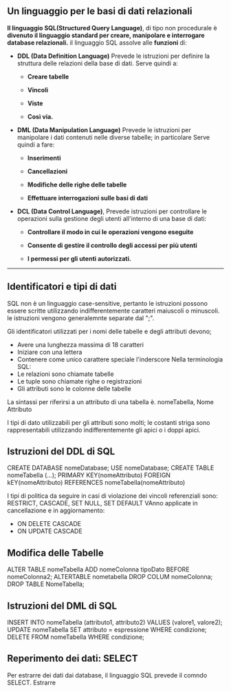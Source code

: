 ## Un linguaggio per le basi di dati relazionali

**Il linguaggio SQL(Structured Query Language)**, di tipo non procedurale è **divenuto il linguaggio standard per creare, manipolare e interrogare database relazionali.**
il linguaggio SQL assolve alle **funzioni** di:

- **DDL (Data Definition Language)**
Prevede le istruzioni per definire la struttura delle relazioni della base di dati. 
Serve quindi a:
	-  **Creare tabelle**
	
	-  **Vincoli**
	
	-  **Viste**
	
	- **Così via.**

- **DML (Data Manipulation Language)**
Prevede le istruzioni per manipolare i dati contenuti nelle diverse tabelle; in particolare 
Serve quindi a fare: 
	- **Inserimenti**
	
	- **Cancellazioni**
	
	- **Modifiche delle righe delle tabelle**
	
	- **Effettuare interrogazioni sulle basi di dati**

- **DCL (Data Control Language)**, Prevede istruzioni per controllare le operazioni sulla gestione degli utenti all'interno di una base di dati:
	- **Controllare il modo in cui le operazioni vengono eseguite**
	
	-  **Consente di gestire il controllo degli accessi per più utenti**
	
	-  **I permessi per gli utenti autorizzati.**
- - - 

## Identificatori e tipi di dati

SQL non è un linguaggio case-sensitive, pertanto le istruzioni possono essere scritte utilizzando indifferentemente caratteri maiuscoli o minuscoli.
le istruzioni vengono generalemnte separate dal ";".

Gli identificatori utilizzati per i nomi delle tabelle e degli attributi devono;
- Avere una lunghezza massima di 18 caratteri
- Iniziare con una lettera
- Contenere come unico carattere speciale l'inderscore
Nella terminologia SQL:
- Le relazioni sono chiamate tabelle
- Le tuple sono chiamate righe o registrazioni
- Gli attributi sono le colonne delle tabelle

La sintassi per riferirsi a un attributo di una tabella è. nomeTabella, Nome Attributo

I tipi di dato utilizzabili per gli attributi sono molti; le costanti striga sono rappresentabili utilizzando indifferentemente gli apici o i doppi apici.

## Istruzioni del DDL di SQL

CREATE DATABASE nomeDatabase;
USE nomeDatabase;
CREATE TABLE nomeTabella (...);
PRIMARY KEY(nomeAttributo)
FOREIGN kEY(nomeAttributo) REFERENCES nomeTabella(nomeAttributo)

I tipi di politica da seguire in casi di violazione dei vincoli referenziali sono:
RESTRICT, CASCADE, SET NULL, SET DEFAULT
VAnno applicate in cancellazione e in aggiornamento:
- ON DELETE CASCADE
- ON UPDATE CASCADE

## Modifica delle Tabelle

ALTER TABLE nomeTabella ADD nomeColonna tipoDato BEFORE nomeColonna2;
ALTERTABLE nometabella DROP COLUM nomeColonna;
DROP TABLE NomeTabella;

## Istruzioni del DML di SQL

INSERT INTO nomeTabella (attributo1, attributo2) VALUES (valore1, valore2);
UPDATE nomeTabella SET attributo = espressione WHERE condizione;
DELETE FROM nomeTabella WHERE condizione;

## Reperimento dei dati: SELECT

Per estrarre dei dati dai database, il linguaggio SQL prevede il comndo SELECT.
Estrarre
<!--stackedit_data:
eyJoaXN0b3J5IjpbLTE3NDEwMTc4NTRdfQ==
-->